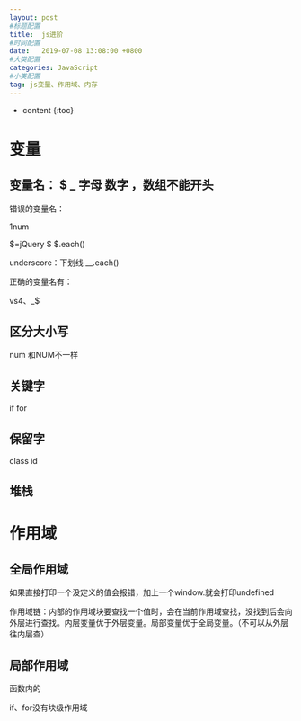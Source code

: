 ```yaml
---
layout: post
#标题配置
title:  js进阶
#时间配置
date:   2019-07-08 13:08:00 +0800
#大类配置
categories: JavaScript
#小类配置
tag: js变量、作用域、内存
---
```


* content
{:toc}

变量
======================

变量名： $ _ 字母 数字 ，数组不能开头
---------------------

错误的变量名：

1num

$=jQuery  $ $.each()

underscore：下划线 __.each()

正确的变量名有：

vs4、_$

区分大小写
-----------------

num 和NUM不一样

关键字
------------

if for 

保留字
-----------------

class id 

堆栈
----------------

作用域
=============

全局作用域
-----------------

如果直接打印一个没定义的值会报错，加上一个window.就会打印undefined

作用域链：内部的作用域块要查找一个值时，会在当前作用域查找，没找到后会向外层进行查找。内层变量优于外层变量。局部变量优于全局变量。（不可以从外层往内层查）

局部作用域
-------------

函数内的

if、for没有块级作用域













